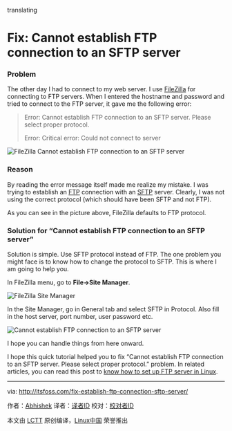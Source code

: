 translating

Fix: Cannot establish FTP connection to an SFTP server
================================================================================
### Problem ###

The other day I had to connect to my web server. I use [FileZilla][1] for connecting to FTP servers. When I entered the hostname and password and tried to connect to the FTP server, it gave me the following error:

> Error:    Cannot establish FTP connection to an SFTP server. Please select proper protocol.
> 
> Error:    Critical error: Could not connect to server

![FileZilla Cannot establish FTP connection to an SFTP server](http://itsfoss.com/wp-content/uploads/2015/12/FileZilla_FTP_SFTP_Problem_1.jpeg)

### Reason ###

By reading the error message itself made me realize my mistake. I was trying to establish an [FTP][2] connection with an [SFTP][3] server. Clearly, I was not using the correct protocol (which should have been SFTP and not FTP).

As you can see in the picture above, FileZilla defaults to FTP protocol.

### Solution for “Cannot establish FTP connection to an SFTP server” ###

Solution is simple. Use SFTP protocol instead of FTP. The one problem you might face is to know how to change the protocol to SFTP. This is where I am going to help you.

In FileZilla menu, go to **File->Site Manager**.

![FileZilla Site Manager](http://itsfoss.com/wp-content/uploads/2015/12/FileZilla_FTP_SFTP_Problem_2.jpeg)

In the Site Manager, go in General tab and select SFTP in Protocol. Also fill in the host server, port number, user password etc.

![Cannot establish FTP connection to an SFTP server](http://itsfoss.com/wp-content/uploads/2015/12/FileZilla_FTP_SFTP_Problem_3.png)

I hope you can handle things from here onward.

I hope this quick tutorial helped you to fix “Cannot establish FTP connection to an SFTP server. Please select proper protocol.” problem. In related articles, you can read this post to [know how to set up FTP server in Linux][4].

--------------------------------------------------------------------------------

via: http://itsfoss.com/fix-establish-ftp-connection-sftp-server/

作者：[Abhishek][a]
译者：[译者ID](https://github.com/译者ID)
校对：[校对者ID](https://github.com/校对者ID)

本文由 [LCTT](https://github.com/LCTT/TranslateProject) 原创编译，[Linux中国](https://linux.cn/) 荣誉推出

[a]:http://itsfoss.com/author/abhishek/
[1]:https://filezilla-project.org/
[2]:https://en.wikipedia.org/wiki/File_Transfer_Protocol
[3]:https://en.wikipedia.org/wiki/SSH_File_Transfer_Protocol
[4]:http://itsfoss.com/set-ftp-server-linux/

